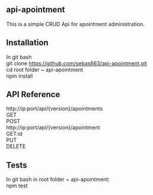 ## api-apointment

This is a simple CRUD Api for apointment administration.

## Installation
In git bash<br />
git clone https://github.com/sebas663/api-apointment.git<br />
cd root folder ~ api-apointment<br />
npm install

## API Reference

http://ip:port/api/{version}/apointments<br />
GET<br />
POST<br />
http://ip:port/api/{version}/apointment<br />
GET:id<br />
PUT<br />
DELETE

## Tests
In git bash in root folder ~ api-apointment:<br />
npm test
